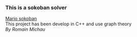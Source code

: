 ### This is a sokoban solver 
[Mario sokoban](https://en.wikipedia.org/wiki/Sokoban)  
This project has been develop in C++ and use graph theory  
*By Romain Michau*
